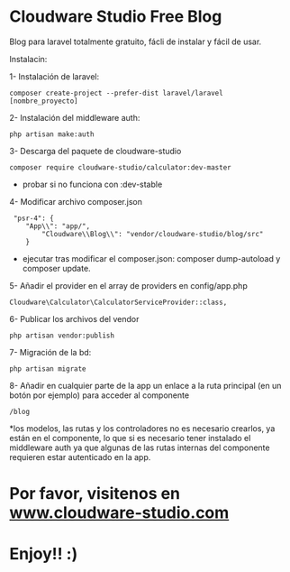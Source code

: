 # Cloudware Studio Free Blog

Blog para laravel totalmente gratuito, fácli de instalar y fácil de usar.

Instalacin:

1- Instalación de laravel:

	composer create-project --prefer-dist laravel/laravel [nombre_proyecto]

2- Instalación del middleware auth:

	php artisan make:auth

3- Descarga del paquete de cloudware-studio

	composer require cloudware-studio/calculator:dev-master 
	
* probar si no funciona con :dev-stable

4- Modificar archivo composer.json

	 "psr-4": {
		"App\\": "app/",
	    	"Cloudware\\Blog\\": "vendor/cloudware-studio/blog/src"
		}

* ejecutar tras modificar el composer.json: composer dump-autoload y composer update.

5- Añadir el provider en el array de providers en config/app.php

	Cloudware\Calculator\CalculatorServiceProvider::class,

6- Publicar los archivos del vendor

	php artisan vendor:publish

7-  Migración de la bd:

	php artisan migrate

8- Añadir en cualquier parte de la app un enlace a la ruta principal (en un botón por ejemplo) para acceder al componente

	/blog

*los modelos, las rutas y los controladores no es necesario crearlos, ya están en el componente, lo que si es necesario tener instalado el middleware auth ya que algunas de las rutas internas del componente requieren estar autenticado en la app.

# Por favor, visitenos en www.cloudware-studio.com
# Enjoy!! :)

